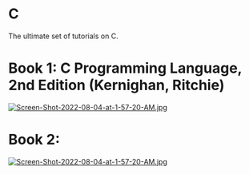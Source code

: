 # C
The ultimate set of tutorials on C. 

# Book 1: C Programming Language, 2nd Edition (Kernighan, Ritchie)

[![Screen-Shot-2022-08-04-at-1-57-20-AM.jpg](https://i.postimg.cc/jSXkmv19/coding-in-C.jpg)](https://postimg.cc/nMFMBPNt)


# Book 2: 

[![Screen-Shot-2022-08-04-at-1-57-20-AM.jpg](https://i.postimg.cc/dQddPMBD/Screen-Shot-2022-08-04-at-1-57-20-AM.jpg)](https://postimg.cc/nMFMBPNt)

